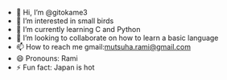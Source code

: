 - 👋 Hi, I’m @gitokame3
- 👀 I’m interested in small birds
- 🌱 I’m currently learning C and Python
- 💞️ I’m looking to collaborate on how to learn a basic language
- 📫 How to reach me gmail:mutsuha.rami@gmail.com
- 😄 Pronouns: Rami
- ⚡ Fun fact: Japan is hot

<!---
gitokame3/gitokame3 is a ✨ special ✨ repository because its `README.md` (this file) appears on your GitHub profile.
You can click the Preview link to take a look at your changes.
--->

